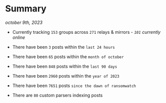 
# Summary
_october 9th, 2023_

- Currently tracking `153` groups across `271` relays & mirrors - _`101` currently online_

- There have been `3` posts within the `last 24 hours`

- There have been `65` posts within the `month of october`

- There have been `848` posts within the `last 90 days`

- There have been `2960` posts within the `year of 2023`

- There have been `7651` posts `since the dawn of ransomwatch`

- There are `80` custom parsers indexing posts
